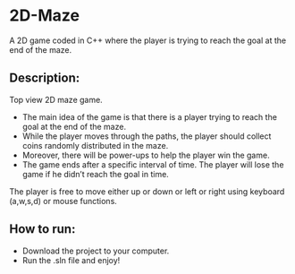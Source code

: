 # 2D-Maze
A 2D game coded in C++ where the player is trying to reach the goal at the end of the maze.

## Description:

Top view 2D maze game. 

- The main idea of the game is that there is a player trying to reach the goal at the end of the maze. 
- While the player moves through the paths, the player should collect coins randomly distributed in the maze. 
- Moreover, there will be power-ups to help the player win the game. 
- The game ends after a specific interval of time. The player will lose the game if he didn’t reach the goal in time.

The player is free to move either up or down or left or right using keyboard (a,w,s,d) or mouse functions.

## How to run:
- Download the project to your computer.
- Run the .sln file and enjoy!
